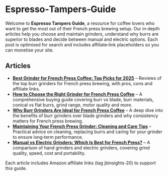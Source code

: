 # Espresso‑Tampers‑Guide

Welcome to **Espresso Tampers Guide**, a resource for coffee lovers who want to get the most out of their French press brewing setup.  Our in‑depth articles help you choose and maintain grinders, understand why burrs are superior to blades and decide between manual and electric options.  Each post is optimised for search and includes affiliate‑link placeholders so you can monetise your site.

## Articles

- **[Best Grinder for French Press Coffee: Top Picks for 2025](/best-grinder-for-french-press-coffee.md)** – Reviews of the top burr grinders for French press brewing, with pros, cons and affiliate links.
- **[How to Choose the Right Grinder for French Press Coffee](/how-to-choose-french-press-grinder.md)** – A comprehensive buying guide covering burr vs blade, burr materials, conical vs flat burrs, grind range, motor quality and more.
- **[Why Burr Grinders Are Ideal for French Press Coffee](/why-burr-grinders-are-ideal.md)** – A deep dive into the benefits of burr grinders over blade grinders and why consistency matters for French press brewing.
- **[Maintaining Your French Press Grinder: Cleaning and Care Tips](/maintaining-french-press-grinder.md)** – Practical advice on cleaning, replacing burrs and caring for your grinder to ensure long‑term performance.
- **[Manual vs Electric Grinders: Which Is Best for French Press?](/manual-vs-electric-grinders.md)** – A comparison of hand grinders and electric grinders, covering grind quality, speed, cost and portability.


Each article includes Amazon affiliate links (tag jbinsights-20) to support this guide.
